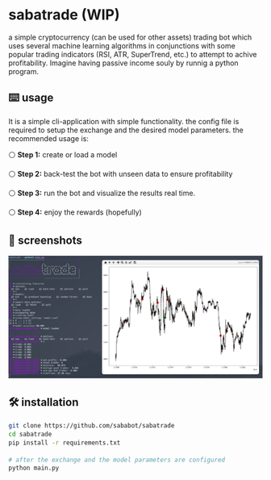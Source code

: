 # sabatrade (WIP)

a simple cryptocurrency (can be used for other assets) trading bot which uses several machine learning algorithms in conjunctions with some popular trading indicators (RSI, ATR, SuperTrend, etc.) to attempt to achive profitability. Imagine having passive income souly by runnig a python program.

## ⌨️ usage
It is a simple cli-application with simple functionality. the config file is required to setup the exchange and the desired model parameters. the recommended usage is:

⚪ **Step 1:**  create or load a model

⚪ **Step 2:**  back-test the bot with unseen data to ensure profitability

⚪ **Step 3:**  run the bot and visualize the results real time.

⚪ **Step 4:**  enjoy the rewards (hopefully)

## 📸 screenshots
![Screenshot](screenshots/2025-02-07_16-04.png)

## 🛠 installation
```bash
git clone https://github.com/sababot/sabatrade
cd sabatrade
pip install -r requirements.txt

# after the exchange and the model parameters are configured
python main.py
```
